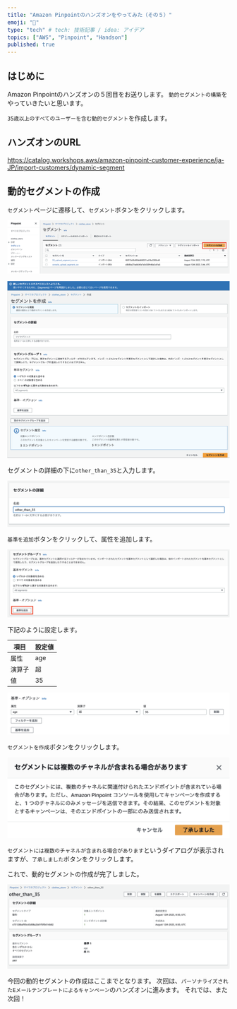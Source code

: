 ```yaml
---
title: "Amazon Pinpointのハンズオンをやってみた（その５）"
emoji: "💭"
type: "tech" # tech: 技術記事 / idea: アイデア
topics: ["AWS", "Pinpoint", "Handson"]
published: true
---
```


## はじめに

Amazon Pinpointのハンズオンの５回目をお送りします。
`動的セグメントの構築`をやっていきたいと思います。

`35歳以上のすべてのユーザーを含む動的セグメント`を作成します。


## ハンズオンのURL
https://catalog.workshops.aws/amazon-pinpoint-customer-experience/ja-JP/import-customers/dynamic-segment

## 動的セグメントの作成

`セグメント`ページに遷移して、`セグメント`ボタンをクリックします。

![](/images/aws-pinpoint-handson-05/2023-08-12-17-38-20.png)


![](/images/aws-pinpoint-handson-05/2023-08-12-17-41-42.png)

セグメントの詳細の下に`other_than_35`と入力します。

![](/images/aws-pinpoint-handson-05/2023-08-12-17-42-45.png)

`基準を追加`ボタンをクリックして、属性を追加します。

![](/images/aws-pinpoint-handson-05/2023-08-12-17-43-46.png)

下記のように設定します。

| 項目 | 設定値 |
| --- | --- |
| 属性 | age |
| 演算子 | 超 |
| 値 | 35 |


![](/images/aws-pinpoint-handson-05/2023-08-12-17-46-33.png)


`セグメントを作成`ボタンをクリックします。

![](/images/aws-pinpoint-handson-05/2023-08-12-17-49-53.png)

`セグメントには複数のチャネルが含まれる場合があります`というダイアログが表示されますが、`了承しました`ボタンをクリックします。

これで、動的セグメントの作成が完了しました。

![](/images/aws-pinpoint-handson-05/2023-08-12-17-50-57.png)


今回の動的セグメントの作成はここまでとなります。
次回は、`パーソナライズされたEメールテンプレートによるキャンペーン`のハンズオンに進みます。
それでは、また次回！
